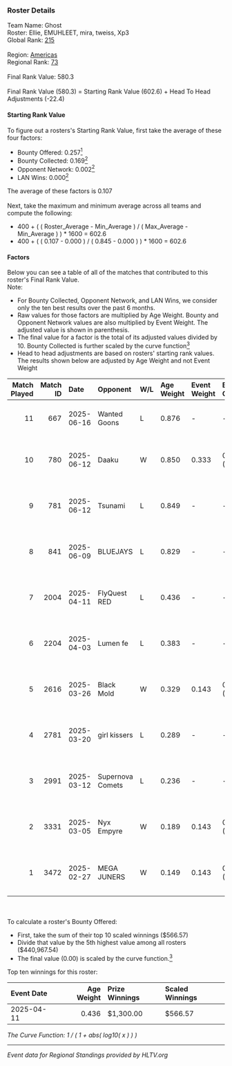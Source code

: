 ### Roster Details<br />
Team Name: Ghost<br />
Roster: Ellie, EMUHLEET, mira, tweiss, Xp3<br />
Global Rank: [215](../../standings_global_2025_08_04.md)<br />
<br />
Region: [Americas]( ../../standings_americas_2025_08_04.md)<br />
Regional Rank: [73]( ../../standings_americas_2025_08_04.md)<br />
<br />
Final Rank Value:  580.3<br />
<br />
Final Rank Value (580.3) = Starting Rank Value (602.6) + Head To Head Adjustments (-22.4)<br />

#### Starting Rank Value<br />
To figure out a rosters's Starting Rank Value, first take the average of these four factors:<br />
- Bounty Offered: 0.257[<sup>1</sup>](#table2)
- Bounty Collected: 0.169[<sup>2</sup>](#table1)
- Opponent Network: 0.002[<sup>2</sup>](#table1)
- LAN Wins: 0.000[<sup>2</sup>](#table1)

The average of these factors is 0.107<br />
<br />
Next, take the maximum and minimum average across all teams and compute the following:<br />
- 400 + ( ( Roster_Average - Min_Average ) / ( Max_Average - Min_Average ) ) * 1600 = 602.6
- 400 + ( ( 0.107 - 0.000 ) / ( 0.845 - 0.000 ) ) * 1600 = 602.6


#### Factors<br />
Below you can see a table of all of the matches that contributed to this roster's Final Rank Value.<br />
Note:<br />

- For Bounty Collected, Opponent Network, and LAN Wins, we consider only the ten best results over the past 6 months.
- Raw values for those factors are multiplied by Age Weight. Bounty and Opponent Network values are also multiplied by Event Weight. The adjusted value is shown in parenthesis.
- The final value for a factor is the total of its adjusted values divided by 10. Bounty Collected is further scaled by the curve function[<sup>3</sup>](#curveFunction)
- Head to head adjustments are based on rosters' starting rank values. The results shown below are adjusted by Age Weight and not Event Weight
<span id="table1"></span><br />


| Match Played | Match ID | Date       | Opponent         | W/L | Age Weight | Event Weight | Bounty Collected | Opponent Network | LAN Wins  | H2H Adj. | Roster                                     |
| -: | -: | :- | :- | :- | :- | :- | :- | :- | :- | -: | :- |
|           11 |      667 | 2025-06-16 | Wanted Goons     | L   | 0.876      | -            | -                | -                | -         |   -12.86 | Ellie, EMUHLEET, mira, tweiss, Xp3         |
|           10 |      780 | 2025-06-12 | Daaku            | W   | 0.850      | 0.333        | 0.000 (0.000)    | 0.065 (0.018)    | 0 (0.000) |    11.04 | Ellie, EMUHLEET, mira, PiggyKiki, Xp3      |
|            9 |      781 | 2025-06-12 | Tsunami          | L   | 0.849      | -            | -                | -                | -         |   -11.63 | Ellie, EMUHLEET, mira, PiggyKiki, Xp3      |
|            8 |      841 | 2025-06-09 | BLUEJAYS         | L   | 0.829      | -            | -                | -                | -         |    -2.77 | Ellie, EMUHLEET, mira, PiggyKiki, Xp3      |
|            7 |     2004 | 2025-04-11 | FlyQuest RED     | L   | 0.436      | -            | -                | -                | -         |    -4.40 | 7licious, Ellie, EMUHLEET, mira, PiggyKiki |
|            6 |     2204 | 2025-04-03 | Lumen fe         | L   | 0.383      | -            | -                | -                | -         |    -5.77 | 7licious, Ellie, EMUHLEET, mira, PiggyKiki |
|            5 |     2616 | 2025-03-26 | Black Mold       | W   | 0.329      | 0.143        | 0.001 (0.000)    | 0.029 (0.001)    | 0 (0.000) |     5.23 | 7licious, Ellie, EMUHLEET, mira, PiggyKiki |
|            4 |     2781 | 2025-03-20 | girl kissers     | L   | 0.289      | -            | -                | -                | -         |    -4.50 | 7licious, Ellie, EMUHLEET, mira, PiggyKiki |
|            3 |     2991 | 2025-03-12 | Supernova Comets | L   | 0.236      | -            | -                | -                | -         |    -1.25 | 7licious, Ellie, EMUHLEET, mira, PiggyKiki |
|            2 |     3331 | 2025-03-05 | Nyx Empyre       | W   | 0.189      | 0.143        | 0.001 (0.000)    | 0.000 (0.000)    | 0 (0.000) |     2.26 | 7licious, Ellie, EMUHLEET, mira, PiggyKiki |
|            1 |     3472 | 2025-02-27 | MEGA JUNERS      | W   | 0.149      | 0.143        | 0.001 (0.000)    | 0.019 (0.000)    | 0 (0.000) |     2.30 | 7licious, Ellie, EMUHLEET, mira, PiggyKiki |

<br />
<span id="table2"></span><br />
To calculate a roster's Bounty Offered:<br />

- First, take the sum of their top 10 scaled winnings ($566.57)
- Divide that value by the 5th highest value among all rosters ($440,967.54)
- The final value (0.00) is scaled by the curve function.[<sup>3</sup>](#curveFunction)

Top ten winnings for this roster:<br />

| Event Date | Age Weight | Prize Winnings | Scaled Winnings |
| :- | -: | :- | :- |
| 2025-04-11 |      0.436 | $1,300.00      | $566.57         |


<span id="curveFunction"></span>_The Curve Function: 1 / ( 1 + abs( log10( x ) ) )_<br />

---
_Event data for Regional Standings provided by HLTV.org_<br />
